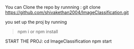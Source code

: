 You can Clone the repo by runnning : git clone https://github.com/shivakethan2004/ImageClassification.git 

you set up the proj by running 
> npm i or npm install


START THE PROJ:
cd ImageClassification 
npm start



